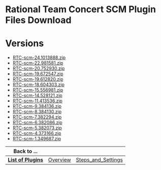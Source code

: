 
Rational Team Concert SCM Plugin Files Download
===============================================

# Versions

- [RTC-scm-24.1013888.zip](https://raw.githubusercontent.com/osmsnbey/todelete2/main/files/UCB/RationalTeamConcert/RTC-scm-24.1013888.zip)
- [RTC-scm-22.981581.zip](https://raw.githubusercontent.com/osmsnbey/todelete2/main/files/UCB/RationalTeamConcert/RTC-scm-22.981581.zip)
- [RTC-scm-20.752930.zip](https://raw.githubusercontent.com/osmsnbey/todelete2/main/files/UCB/RationalTeamConcert/RTC-scm-20.752930.zip)
- [RTC-scm-19.672547.zip](https://raw.githubusercontent.com/osmsnbey/todelete2/main/files/UCB/RationalTeamConcert/RTC-scm-19.672547.zip)
- [RTC-scm-19.612820.zip](https://raw.githubusercontent.com/osmsnbey/todelete2/main/files/UCB/RationalTeamConcert/RTC-scm-19.612820.zip)
- [RTC-scm-18.604303.zip](https://raw.githubusercontent.com/osmsnbey/todelete2/main/files/UCB/RationalTeamConcert/RTC-scm-18.604303.zip)
- [RTC-scm-15.556981.zip](https://raw.githubusercontent.com/osmsnbey/todelete2/main/files/UCB/RationalTeamConcert/RTC-scm-15.556981.zip)
- [RTC-scm-14.528121.zip](https://raw.githubusercontent.com/osmsnbey/todelete2/main/files/UCB/RationalTeamConcert/RTC-scm-14.528121.zip)
- [RTC-scm-11.413536.zip](https://raw.githubusercontent.com/osmsnbey/todelete2/main/files/UCB/RationalTeamConcert/RTC-scm-11.413536.zip)
- [RTC-scm-9.384136.zip](https://raw.githubusercontent.com/osmsnbey/todelete2/main/files/UCB/RationalTeamConcert/RTC-scm-9.384136.zip)
- [RTC-scm-8.384130.zip](https://raw.githubusercontent.com/osmsnbey/todelete2/main/files/UCB/RationalTeamConcert/RTC-scm-8.384130.zip)
- [RTC-scm-7.382294.zip](https://raw.githubusercontent.com/osmsnbey/todelete2/main/files/UCB/RationalTeamConcert/RTC-scm-7.382294.zip)
- [RTC-scm-6.382086.zip](https://raw.githubusercontent.com/osmsnbey/todelete2/main/files/UCB/RationalTeamConcert/RTC-scm-6.382086.zip)
- [RTC-scm-5.382073.zip](https://raw.githubusercontent.com/osmsnbey/todelete2/main/files/UCB/RationalTeamConcert/RTC-scm-5.382073.zip)
- [RTC-scm-4.373166.zip](https://raw.githubusercontent.com/osmsnbey/todelete2/main/files/UCB/RationalTeamConcert/RTC-scm-4.373166.zip)
- [RTC-scm-1.349687.zip](https://raw.githubusercontent.com/osmsnbey/todelete2/main/files/UCB/RationalTeamConcert/RTC-scm-1.349687.zip)

|Back to ...|||
| :---: | :---: | :---: |
|[**List of Plugins**](../../index.md)|[Overview](./overview.md)|[Steps_and_Settings](./steps_and_settings.md)|
